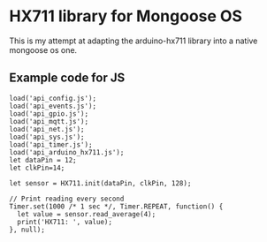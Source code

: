 # HX711 library for Mongoose OS

This is my attempt at adapting the arduino-hx711 library into a native mongoose os one.

## Example code for JS
```
load('api_config.js');
load('api_events.js');
load('api_gpio.js');
load('api_mqtt.js');
load('api_net.js');
load('api_sys.js');
load('api_timer.js');
load('api_arduino_hx711.js');
let dataPin = 12;
let clkPin=14;

let sensor = HX711.init(dataPin, clkPin, 128);

// Print reading every second
Timer.set(1000 /* 1 sec */, Timer.REPEAT, function() {
  let value = sensor.read_average(4);
  print('HX711: ', value);
}, null);
```
